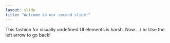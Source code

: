 ```yaml
---
layout: slide
title: "Welcome to our second slide!"
---
```

This fashion for visually undefined UI elements is harsh. Now... /  br
Use the left arrow to go back!
